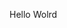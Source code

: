 Hello Wolrd


























































































































































































































































































































































































































































































































































































































































































































































































































































































































































































































































































































































































































































































































































































































































































































































































































































































































































































































































































































































































































































































































































































